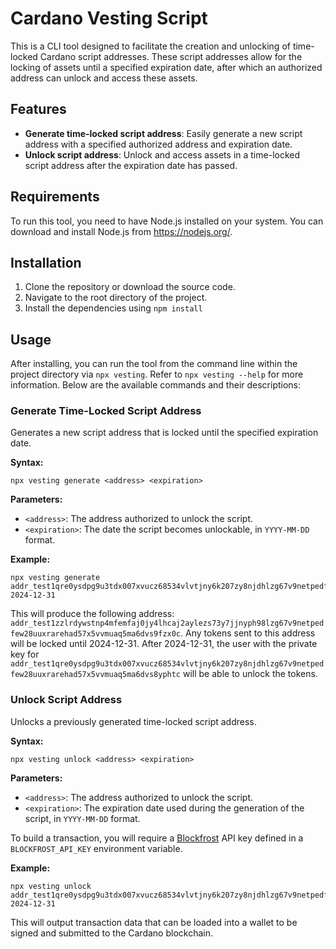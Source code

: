 # Cardano Vesting Script

This is a CLI tool designed to facilitate the creation and unlocking of
time-locked Cardano script addresses. These script addresses allow for
the locking of assets until a specified expiration date, after which an
authorized address can unlock and access these assets.

## Features

  - **Generate time-locked script address**: Easily generate a new
    script address with a specified authorized address and expiration
    date.
  - **Unlock script address**: Unlock and access assets in a time-locked
    script address after the expiration date has passed.

## Requirements

To run this tool, you need to have Node.js installed on your system. You
can download and install Node.js from <https://nodejs.org/>.

## Installation

1.  Clone the repository or download the source code.
2.  Navigate to the root directory of the project.
3.  Install the dependencies using `npm install`

## Usage

After installing, you can run the tool from the command line within the
project directory via `npx vesting`. Refer to `npx vesting --help` for
more information. Below are the available commands and their
descriptions:

### Generate Time-Locked Script Address

Generates a new script address that is locked until the specified
expiration date.

**Syntax:**

    npx vesting generate <address> <expiration>

**Parameters:**

  - `<address>`: The address authorized to unlock the script.
  - `<expiration>`: The date the script becomes unlockable, in
    `YYYY-MM-DD` format.

**Example:**

    npx vesting generate addr_test1qre0ysdpg9u3tdx007xvucz68534vlvtjny6k207zy8njdhlzg67v9netpedfew28uuxrarehad57x5vvmuaq5ma6dvs8yphtc 2024-12-31

This will produce the following address:
`addr_test1zzlrdywstnp4mfemfaj0jy4lhcaj2aylezs73y7jjnyph98lzg67v9netpedfew28uuxrarehad57x5vvmuaq5ma6dvs9fzx0c`.
Any tokens sent to this address will be locked until 2024-12-31. After
2024-12-31, the user with the private key for
`addr_test1qre0ysdpg9u3tdx007xvucz68534vlvtjny6k207zy8njdhlzg67v9netpedfew28uuxrarehad57x5vvmuaq5ma6dvs8yphtc`
will be able to unlock the tokens.

### Unlock Script Address

Unlocks a previously generated time-locked script address.

**Syntax:**

    npx vesting unlock <address> <expiration>

**Parameters:**

  - `<address>`: The address authorized to unlock the script.
  - `<expiration>`: The expiration date used during the generation of
    the script, in `YYYY-MM-DD` format.

To build a transaction, you will require a
[Blockfrost](https://blockfrost.io/) API key defined in a
`BLOCKFROST_API_KEY` environment variable.

**Example:**

    npx vesting unlock addr_test1qre0ysdpg9u3tdx007xvucz68534vlvtjny6k207zy8njdhlzg67v9netpedfew28uuxrarehad57x5vvmuaq5ma6dvs8yphtc 2024-12-31

This will output transaction data that can be loaded into a wallet to be
signed and submitted to the Cardano blockchain.
